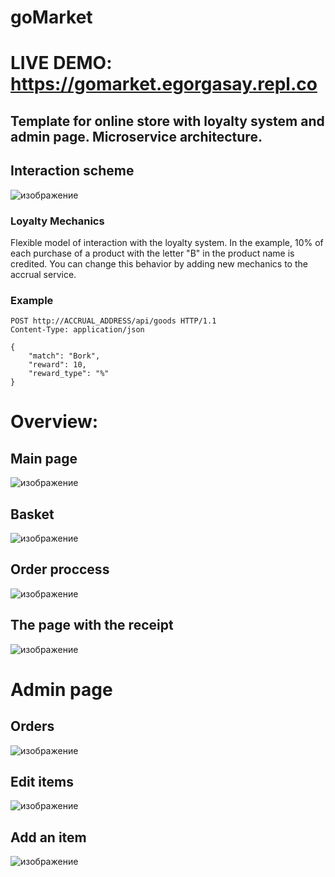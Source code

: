 # goMarket
# LIVE DEMO: https://gomarket.egorgasay.repl.co
## Template for online store with loyalty system and admin page. Microservice architecture.

## Interaction scheme
![изображение](https://user-images.githubusercontent.com/102957432/224708312-e50c521b-4448-4008-a73f-0d02788cc5d2.png)

### Loyalty Mechanics
Flexible model of interaction with the loyalty system. In the example, 10% of each purchase of a product with the letter "B" in the product name is credited. You can change this behavior by adding new mechanics to the accrual service.

### Example
```http
POST http://ACCRUAL_ADDRESS/api/goods HTTP/1.1
Content-Type: application/json

{
    "match": "Bork",
    "reward": 10,
    "reward_type": "%"
} 
```

# Overview:  
## Main page   
![изображение](https://user-images.githubusercontent.com/102957432/224706670-26694b8e-7ffb-48b5-8865-555193dabbe5.png)

## Basket  
![изображение](https://user-images.githubusercontent.com/102957432/224706773-8f3d24d6-779e-45b9-a5cc-dde90f2e065f.png)

## Order proccess  
![изображение](https://user-images.githubusercontent.com/102957432/224709001-f8b9aa5b-89eb-4c16-8da0-c023cf22beb3.png)


## The page with the receipt
![изображение](https://user-images.githubusercontent.com/102957432/224706957-f579ad27-44bc-4839-a67d-53ab3a05b085.png)

# Admin page
## Orders  
![изображение](https://user-images.githubusercontent.com/102957432/224707166-5720097a-69df-46c9-87e7-f577e140688c.png)

## Edit items
![изображение](https://user-images.githubusercontent.com/102957432/224707325-495da616-f0b1-4a59-88e7-c1cda2e707ac.png)

## Add an item  
![изображение](https://user-images.githubusercontent.com/102957432/224707358-a6491ff1-0bae-4f19-bc6d-c4ea9e5738ca.png)

